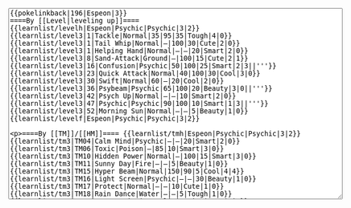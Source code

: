 </p><textarea readonly="" accesskey="," id="wpTextbox1" cols="80" rows="25" style="" class="mw-editfont-monospace" lang="en" dir="ltr" name="wpTextbox1">{{pokelinkback|196|Espeon|3}}
====By [[Level|leveling up]]====
{{learnlist/levelh|Espeon|Psychic|Psychic|3|2}}
{{learnlist/level3|1|Tackle|Normal|35|95|35|Tough|4|0}}
{{learnlist/level3|1|Tail Whip|Normal|—|100|30|Cute|2|0}}
{{learnlist/level3|1|Helping Hand|Normal|—|—|20|Smart|2|0}}
{{learnlist/level3|8|Sand-Attack|Ground|—|100|15|Cute|2|1}}
{{learnlist/level3|16|Confusion|Psychic|50|100|25|Smart|2|3||'''}}
{{learnlist/level3|23|Quick Attack|Normal|40|100|30|Cool|3|0}}
{{learnlist/level3|30|Swift|Normal|60|—|20|Cool|2|0}}
{{learnlist/level3|36|Psybeam|Psychic|65|100|20|Beauty|3|0||'''}}
{{learnlist/level3|42|Psych Up|Normal|—|—|10|Smart|2|0}}
{{learnlist/level3|47|Psychic|Psychic|90|100|10|Smart|1|3||'''}}
{{learnlist/level3|52|Morning Sun|Normal|—|—|5|Beauty|1|0}}
{{learnlist/levelf|Espeon|Psychic|Psychic|3|2}}

====By [[TM]]/[[HM]]====
{{learnlist/tmh|Espeon|Psychic|Psychic|3|2}}
{{learnlist/tm3|TM04|Calm Mind|Psychic|—|—|20|Smart|2|0}}
{{learnlist/tm3|TM06|Toxic|Poison|—|85|10|Smart|3|0}}
{{learnlist/tm3|TM10|Hidden Power|Normal|—|100|15|Smart|3|0}}
{{learnlist/tm3|TM11|Sunny Day|Fire|—|—|5|Beauty|1|0}}
{{learnlist/tm3|TM15|Hyper Beam|Normal|150|90|5|Cool|4|4}}
{{learnlist/tm3|TM16|Light Screen|Psychic|—|—|30|Beauty|1|0}}
{{learnlist/tm3|TM17|Protect|Normal|—|—|10|Cute|1|0}}
{{learnlist/tm3|TM18|Rain Dance|Water|—|—|5|Tough|1|0}}
{{learnlist/tm3|TM21|Frustration|Normal|—|100|20|Cute|1|0}}
{{learnlist/tm3|TM23|Iron Tail|Steel|100|75|15|Cool|1|4}}
{{learnlist/tm3|TM27|Return|Normal|—|100|20|Cute|1|0}}
{{learnlist/tm3|TM28|Dig|Ground|60|100|10|Smart|1|0}}
{{learnlist/tm3|TM29|Psychic|Psychic|90|100|10|Smart|1|3||'''}}
{{learnlist/tm3|TM30|Shadow Ball|Ghost|80|100|15|Smart|3|0}}
{{learnlist/tm3|TM32|Double Team|Normal|—|—|15|Cool|2|0}}
{{learnlist/tm3|TM33|Reflect|Psychic|—|—|20|Smart|1|0}}
{{learnlist/tm3|TM42|Facade|Normal|70|100|20|Cute|2|0}}
{{learnlist/tm3|TM43|Secret Power|Normal|70|100|20|Smart|1|0}}
{{learnlist/tm3|TM44|Rest|Psychic|—|—|10|Cute|2|0}}
{{learnlist/tm3|TM45|Attract|Normal|—|100|15|Cute|2|0}}
{{learnlist/tm3|TM48|Skill Swap|Psychic|—|—|10|Smart|1|0}}
{{learnlist/tm3|HM01|Cut|Normal|50|95|30|Cool|2|1}}
{{learnlist/tm3|HM05|Flash|Normal|—|70|20|Beauty|3|0}}
{{learnlist/tmf|Espeon|Psychic|Psychic|3|2}}

====By {{pkmn|breeding}}====
{{learnlist/breedh|Espeon|Psychic|Psychic|3|2}}
{{learnlist/breed3|{{MSP/3|025|Pikachu}}{{MSP/3|026|Raichu}}{{MSP/3|209|Snubbull}}{{MSP/3|210|Granbull}}{{MSP/3|216|Teddiursa}}{{MSP/3|300|Skitty}}&lt;br>{{MSP/3|301|Delcatty}}{{MSP/3|312|Minun}}|Charm|Normal|—|100|20|Cute|2|1}}
{{learnlist/breed3|{{MSP/3|324|Torkoal}}|Curse|???|—|—|10|Tough|3|0}}
{{learnlist/breed3|{{MSP/3|220|Swinub}}{{MSP/3|221|Piloswine}}{{MSP/3|288|Vigoroth}}{{MSP/3|289|Slaking}}{{MSP/3|231|Phanpy}}{{MSP/3|232|Donphan}}|Endure|Normal|—|—|10|Tough|2|0}}
{{learnlist/breed3|{{MSP/3|206|Dunsparce}}{{MSP/3|231|Phanpy}}{{MSP/3|232|Donphan}}{{MSP/3|263|Zigzagoon}}{{MSP/3|264|Linoone}}{{MSP/3|287|Slakoth}}&lt;br>{{MSP/3|288|Vigoroth}}{{MSP/3|289|Slaking}}{{MSP/3|324|Torkoal}}{{MSP/3|327|Spinda}}|Flail|Normal|—|100|15|Cute|1|0}}
{{learnlist/breed3|{{MSP/3|190|Aipom}}|Tickle|Normal|—|100|20|Cute|3|0}}
{{learnlist/breed3|{{MSP/3|025|Pikachu}}{{MSP/3|026|Raichu}}{{MSP/3|035|Clefairy}}{{MSP/3|036|Clefable}}{{MSP/3|039|Jigglypuff}}{{MSP/3|040|Wigglytuff}}&lt;br>{{MSP/3|300|Skitty}}{{MSP/3|301|Delcatty}}|Wish|Normal|—|—|10|Cute|3|0|*}}
{{learnlist/breedf|Espeon|Psychic|Psychic|3|2}}

====By [[Move Tutor|tutoring]]====
{{learnlist/tutorh|Espeon|Psychic|Psychic|3|2}}
{{learnlist/tutor3|Body Slam|Normal|85|100|15|Tough|1|4|||yes|yes|yes}}
{{learnlist/tutor3|Double-Edge|Normal|120|100|15|Tough|6|0|||yes|yes|yes}}
{{learnlist/tutor3|Dream Eater|Psychic|100|100|15|Smart|2|2||'''|yes|yes|yes}}
{{learnlist/tutor3|Endure|Normal|—|—|10|Tough|2|0|||no|yes|no}}
{{learnlist/tutor3|Mimic|Normal|—|—|10|Cute|1|0|||yes|yes|yes}}
{{learnlist/tutor3|Mud-Slap|Ground|20|100|10|Cute|2|1|||no|yes|no}}
{{learnlist/tutor3|Nightmare|Ghost|—|—|15|Smart|1|3|||no|no|yes}}
{{learnlist/tutor3|Psych Up|Normal|—|—|10|Smart|2|0|||no|yes|no}}
{{learnlist/tutor3|Sleep Talk|Normal|—|—|10|Cute|3|0|||no|yes|no}}
{{learnlist/tutor3|Snore|Normal|40|100|15|Cute|4|0|||no|yes|no}}
{{learnlist/tutor3|Substitute|Normal|—|—|10|Smart|2|0|||yes|yes|yes}}
{{learnlist/tutor3|Swagger|Normal|—|90|15|Cute|2|0|||no|yes|yes}}
{{learnlist/tutor3|Swift|Normal|60|—|20|Cool|2|0|||no|yes|no}}
{{learnlist/tutorf|Espeon|Psychic|Psychic|3|2}}

====By a prior [[evolution]]====
{{Learnlist/prevoh|Espeon|Psychic|Psychic|3|2}}
{{Learnlist/prevo3|133|Eevee|||||Growl|Normal|—|100|40|Cute|2|0}}
{{Learnlist/prevo3|133|Eevee|||||Bite|Dark|60|100|25|Tough|1|3}}
{{Learnlist/prevo3|133|Eevee|||||Baton Pass|Normal|—|—|40|Cute|2|0}}
{{Learnlist/prevo3|133|Eevee|||||Take Down|Normal|90|85|20|Tough|6|0}}
{{Learnlist/prevof|Espeon|Psychic|Psychic|3|2}}

====By {{pkmn2|event}}s====
{{learnlist/eventh|Espeon|Psychic|Psychic|3|2}}
{{learnlist/event3|[[Starter Pokémon]]{{sup/ss|Colo}}|Reflect|Psychic|—|—|20|Smart|1|0}}
{{learnlist/event3|[[Starter Pokémon]]{{sup/ss|Colo}}|Return|Normal|—|100|20|Cute|1|0}}
{{learnlist/eventf|Espeon|Psychic|Psychic|3|2}}

[[it:Espeon/Mosse apprese in terza generazione]]
[[zh:太阳伊布/第三世代招式表]]
